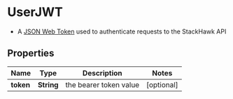 

# UserJWT

* A [JSON Web Token](https://jwt.io/) used to authenticate requests to the StackHawk API

## Properties

Name | Type | Description | Notes
------------ | ------------- | ------------- | -------------
**token** | **String** | the bearer token value |  [optional]



